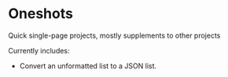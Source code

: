 # Oneshots
Quick single-page projects, mostly supplements to other projects

Currently includes:

- Convert an unformatted list to a JSON list.
